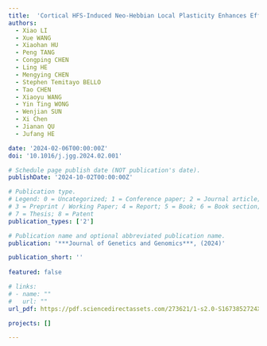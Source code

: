 ```yaml
---
title:  'Cortical HFS-Induced Neo-Hebbian Local Plasticity Enhances Efferent Output Signal and Strengthens Afferent Input Connectivity'
authors:
  - Xiao LI
  - Xue WANG
  - Xiaohan HU
  - Peng TANG
  - Congping CHEN
  - Ling HE
  - Mengying CHEN
  - Stephen Temitayo BELLO
  - Tao CHEN
  - Xiaoyu WANG
  - Yin Ting WONG
  - Wenjian SUN
  - Xi Chen
  - Jianan QU
  - Jufang HE

date: '2024-02-06T00:00:00Z'
doi: '10.1016/j.jgg.2024.02.001'

# Schedule page publish date (NOT publication's date).
publishDate: '2024-10-02T00:00:00Z'

# Publication type.
# Legend: 0 = Uncategorized; 1 = Conference paper; 2 = Journal article;
# 3 = Preprint / Working Paper; 4 = Report; 5 = Book; 6 = Book section;
# 7 = Thesis; 8 = Patent
publication_types: ['2']

# Publication name and optional abbreviated publication name.
publication: '***Journal of Genetics and Genomics***, (2024)'

publication_short: ''
 
featured: false

# links:
# - name: ""
#   url: ""
url_pdf: https://pdf.sciencedirectassets.com/273621/1-s2.0-S1673852724X00065/1-s2.0-S1673852724000304/main.pdf?X-Amz-Security-Token=IQoJb3JpZ2luX2VjEGoaCXVzLWVhc3QtMSJIMEYCIQCPNemMjMJ1NnDcxHRc25MMBYkYh2ImvjbZP%2BlRVlWXZQIhAPiv59S3usUkO08Zq%2FD%2FqenxxIcFvwa9xLyS13EctIcBKrsFCLL%2F%2F%2F%2F%2F%2F%2F%2F%2F%2FwEQBRoMMDU5MDAzNTQ2ODY1Igw8BihK%2FEkfn15I7pgqjwWwLzOKk3rcruIyVk6t4EpZXHcQMXU1LNF%2BD4BcPV37aK%2BETOzuBh8n7YdGZ%2B1T%2BjGqUXC8uaSesM%2FhLwmwwBxkhbCWdMtlf9ZWYQIAKnb3uMj25AUxUfGlXq9MX4QlmP%2BR6%2Bvd%2BMdTkqzmDzSX%2Bihcr95z%2BjzAbC31udAfSsNYG4%2BF1kV%2B5xFDeZvo5DmNquXe%2FnDpxezPlBo2%2B%2BObaeHBUqw8F8urCLONMCCTsPAeOeahmbIeRCFGejpTvV2Qq2f1xMU7yk18jTCUotIWWb3r7lHQK87n30w7SpCVnT86bNwDqSeCQ3m4yhW8IHmxsNLynqzE9I1jJLCZ5LpNKGS70Qb5zwzfrqcGZYaU47eI9%2FcWlwgET3O8PPYOQkdJ%2FP11qNZa6G5LECf7VAkGFcUgie73qqoCZrXIH%2BdI3me1o2ADUQR4keLX5%2BFrGdjNea7rYNIsofZ3KZncwdWnI1TQXBOh0CXDixgXSY4PCZvHfP%2BtBNiB6CA4FccdAY1pwDFH3p%2BoxjBspZ8lYWoLfQhNflAAUVF9YK9pxH25Ofjjfut8h7YtlDRZVvsaSGhAqR1IHvov81AknEDc%2Bifr44Sn84FiYFbKT8m28Y%2BhtUkCAggS%2BJys8lVnNlMsSlSPs69MgocmfMs1%2FsUe6O5%2FM%2B9HHMX4SOZlJiORkwBfMl6JWVmshGhDQXJVcNwkqSxxKTTrqZtvNx0SXntqMp8k03NgHTwdsFmUynNDw3WttorL8yMNXrW1OOtyl3N971rp5ql9Rfyby2PgTt5pihmD7ZSf3P0kbZ1hN%2B7whEIkASPTz8%2BTVNQD2SNIdbRUy4ueJb5dIpsdF5trDM7g724AWtBZmYTZBesX5ntjtVR1Y8YFMMng97cGOrABEl6KXuYCir6nFTBGSLjK0ulGlN2TNnszkAAN6ur%2B7RE4OWVa99oPsaCWC3ui9BCpza%2Fx37i1NIe%2BP7wH18Hef%2BBeqgXsS64zstORcmk0VcvTjAlIxVsGcLp5yGhvaxDiD1ySK3rj%2FegORwiuXN5FBigrfHQjBHzFFLM1JhDkP9ZUw0R9I5KZIL5E1MFkDRS7VfLYw3b8kzONi53aKqhG08cdXVlHvdwFKT8S2NSA4rA%3D&X-Amz-Algorithm=AWS4-HMAC-SHA256&X-Amz-Date=20241003T015649Z&X-Amz-SignedHeaders=host&X-Amz-Expires=300&X-Amz-Credential=ASIAQ3PHCVTY3HRKIS3D%2F20241003%2Fus-east-1%2Fs3%2Faws4_request&X-Amz-Signature=5bf830c530d7c70bc93d415d49a8bf52a78b8236a5b13b07805efd445d35f374&hash=e1f09e275fc3fbafdc7b61161fee337febc8d30fb07eaadbd4465ebf8a5d08b9&host=68042c943591013ac2b2430a89b270f6af2c76d8dfd086a07176afe7c76c2c61&pii=S1673852724000304&tid=spdf-db1eecd4-969d-45a7-9fc1-ab3533943415&sid=c982361386906446dd587f23cf350d618ed0gxrqa&type=client&tsoh=d3d3LnNjaWVuY2VkaXJlY3QuY29t&ua=0e0d5b03045b56535556&rr=8cc951600b988514&cc=hk

projects: []

---
```





